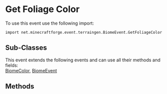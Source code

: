 # Get Foliage Color

To use this event use the following import:
```groovy:no-line-numbers
import net.minecraftforge.event.terraingen.BiomeEvent.GetFoliageColor
```

## Sub-Classes
This event extends the following events and can use all their methods and fields: <br>
[BiomeColor](biome_color.md), [BiomeEvent](biome_event.md)

## Methods
